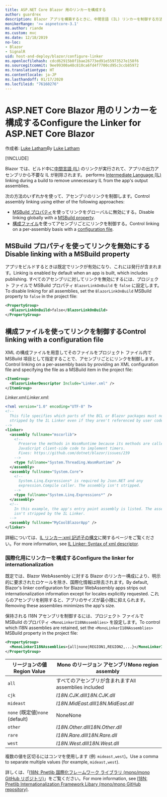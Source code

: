 ```yaml
---
title: ASP.NET Core Blazor 用のリンカーを構成する
author: guardrex
description: Blazor アプリを構築するときに、中間言語 (IL) リンカーを制御する方法について説明します。
monikerRange: '>= aspnetcore-3.1'
ms.author: riande
ms.custom: mvc
ms.date: 12/18/2019
no-loc:
- Blazor
- SignalR
uid: host-and-deploy/blazor/configure-linker
ms.openlocfilehash: cdcd62915b8f1bae26773ed91e55973527e158f6
ms.sourcegitcommit: 9ee99300a48c810ca6fd4f7700cd95c3ccb85972
ms.translationtype: HT
ms.contentlocale: ja-JP
ms.lasthandoff: 01/17/2020
ms.locfileid: "76160276"
---
```

# <a name="configure-the-linker-for-aspnet-core-opno-locblazor"></a><span data-ttu-id="23b1c-103">ASP.NET Core Blazor 用のリンカーを構成する</span><span class="sxs-lookup"><span data-stu-id="23b1c-103">Configure the Linker for ASP.NET Core Blazor</span></span>

<span data-ttu-id="23b1c-104">作成者: [Luke Latham](https://github.com/guardrex)</span><span class="sxs-lookup"><span data-stu-id="23b1c-104">By [Luke Latham](https://github.com/guardrex)</span></span>

[!INCLUDE[](~/includes/blazorwasm-preview-notice.md)]

Blazor<span data-ttu-id="23b1c-105"> では、ビルド中に[中間言語 (IL)](/dotnet/standard/managed-code#intermediate-language--execution) のリンクが実行されて、アプリの出力アセンブリから不要な IL が削除されます。</span><span class="sxs-lookup"><span data-stu-id="23b1c-105"> performs [Intermediate Language (IL)](/dotnet/standard/managed-code#intermediate-language--execution) linking during a build to remove unnecessary IL from the app's output assemblies.</span></span>

<span data-ttu-id="23b1c-106">次の方法のいずれかを使って、アセンブリのリンクを制御します。</span><span class="sxs-lookup"><span data-stu-id="23b1c-106">Control assembly linking using either of the following approaches:</span></span>

* <span data-ttu-id="23b1c-107">[MSBuild プロパティ](#disable-linking-with-a-msbuild-property)を使ってリンクをグローバルに無効にする。</span><span class="sxs-lookup"><span data-stu-id="23b1c-107">Disable linking globally with a [MSBuild property](#disable-linking-with-a-msbuild-property).</span></span>
* <span data-ttu-id="23b1c-108">[構成ファイル](#control-linking-with-a-configuration-file)を使ってアセンブリごとにリンクを制御する。</span><span class="sxs-lookup"><span data-stu-id="23b1c-108">Control linking on a per-assembly basis with a [configuration file](#control-linking-with-a-configuration-file).</span></span>

## <a name="disable-linking-with-a-msbuild-property"></a><span data-ttu-id="23b1c-109">MSBuild プロパティを使ってリンクを無効にする</span><span class="sxs-lookup"><span data-stu-id="23b1c-109">Disable linking with a MSBuild property</span></span>

<span data-ttu-id="23b1c-110">アプリをビルドするときは既定でリンクが有効になり、これには発行が含まれます。</span><span class="sxs-lookup"><span data-stu-id="23b1c-110">Linking is enabled by default when an app is built, which includes publishing.</span></span> <span data-ttu-id="23b1c-111">すべてのアセンブリに対してリンクを無効にするには、プロジェクト ファイルで MSBuild プロパティ `BlazorLinkOnBuild` を `false` に設定します。</span><span class="sxs-lookup"><span data-stu-id="23b1c-111">To disable linking for all assemblies, set the `BlazorLinkOnBuild` MSBuild property to `false` in the project file:</span></span>

```xml
<PropertyGroup>
  <BlazorLinkOnBuild>false</BlazorLinkOnBuild>
</PropertyGroup>
```

## <a name="control-linking-with-a-configuration-file"></a><span data-ttu-id="23b1c-112">構成ファイルを使ってリンクを制御する</span><span class="sxs-lookup"><span data-stu-id="23b1c-112">Control linking with a configuration file</span></span>

<span data-ttu-id="23b1c-113">XML の構成ファイルを用意してそのファイルをプロジェクト ファイル内で MSBuild 項目として指定することで、アセンブリごとにリンクを制御します。</span><span class="sxs-lookup"><span data-stu-id="23b1c-113">Control linking on a per-assembly basis by providing an XML configuration file and specifying the file as a MSBuild item in the project file:</span></span>

```xml
<ItemGroup>
  <BlazorLinkerDescriptor Include="Linker.xml" />
</ItemGroup>
```

<span data-ttu-id="23b1c-114">*Linker.xml*:</span><span class="sxs-lookup"><span data-stu-id="23b1c-114">*Linker.xml*:</span></span>

```xml
<?xml version="1.0" encoding="UTF-8" ?>
<!--
  This file specifies which parts of the BCL or Blazor packages must not be
  stripped by the IL Linker even if they aren't referenced by user code.
-->
<linker>
  <assembly fullname="mscorlib">
    <!--
      Preserve the methods in WasmRuntime because its methods are called by 
      JavaScript client-side code to implement timers.
      Fixes: https://github.com/dotnet/blazor/issues/239
    -->
    <type fullname="System.Threading.WasmRuntime" />
  </assembly>
  <assembly fullname="System.Core">
    <!--
      System.Linq.Expressions* is required by Json.NET and any 
      expression.Compile caller. The assembly isn't stripped.
    -->
    <type fullname="System.Linq.Expressions*" />
  </assembly>
  <!--
    In this example, the app's entry point assembly is listed. The assembly
    isn't stripped by the IL Linker.
  -->
  <assembly fullname="MyCoolBlazorApp" />
</linker>
```

<span data-ttu-id="23b1c-115">詳細については、[IL リンカー:xml 記述子の構文](https://github.com/mono/linker/blob/master/src/linker/README.md#syntax-of-xml-descriptor)に関するページをご覧ください。</span><span class="sxs-lookup"><span data-stu-id="23b1c-115">For more information, see [IL Linker: Syntax of xml descriptor](https://github.com/mono/linker/blob/master/src/linker/README.md#syntax-of-xml-descriptor).</span></span>

### <a name="configure-the-linker-for-internationalization"></a><span data-ttu-id="23b1c-116">国際化用にリンカーを構成する</span><span class="sxs-lookup"><span data-stu-id="23b1c-116">Configure the linker for internationalization</span></span>

<span data-ttu-id="23b1c-117">既定では、Blazor WebAssembly に対する Blazor のリンカー構成により、明示的に要求されたロケールを除き、国際化情報は除去されます。</span><span class="sxs-lookup"><span data-stu-id="23b1c-117">By default, Blazor's linker configuration for Blazor WebAssembly apps strips out internationalization information except for locales explicitly requested.</span></span> <span data-ttu-id="23b1c-118">これらのアセンブリを削除すると、アプリのサイズが最小限に抑えられます。</span><span class="sxs-lookup"><span data-stu-id="23b1c-118">Removing these assemblies minimizes the app's size.</span></span>

<span data-ttu-id="23b1c-119">保持される I18N アセンブリを制御するには、プロジェクト ファイルで MSBuild のプロパティ `<MonoLinkerI18NAssemblies>` を設定します。</span><span class="sxs-lookup"><span data-stu-id="23b1c-119">To control which I18N assemblies are retained, set the `<MonoLinkerI18NAssemblies>` MSBuild property in the project file:</span></span>

```xml
<PropertyGroup>
  <MonoLinkerI18NAssemblies>{all|none|REGION1,REGION2,...}</MonoLinkerI18NAssemblies>
</PropertyGroup>
```

| <span data-ttu-id="23b1c-120">リージョンの値</span><span class="sxs-lookup"><span data-stu-id="23b1c-120">Region Value</span></span>     | <span data-ttu-id="23b1c-121">Mono のリージョン アセンブリ</span><span class="sxs-lookup"><span data-stu-id="23b1c-121">Mono region assembly</span></span>    |
| ---------------- | ----------------------- |
| `all`            | <span data-ttu-id="23b1c-122">すべてのアセンブリが含まれます</span><span class="sxs-lookup"><span data-stu-id="23b1c-122">All assemblies included</span></span> |
| `cjk`            | <span data-ttu-id="23b1c-123">*I18N.CJK.dll*</span><span class="sxs-lookup"><span data-stu-id="23b1c-123">*I18N.CJK.dll*</span></span>          |
| `mideast`        | <span data-ttu-id="23b1c-124">*I18N.MidEast.dll*</span><span class="sxs-lookup"><span data-stu-id="23b1c-124">*I18N.MidEast.dll*</span></span>      |
| <span data-ttu-id="23b1c-125">`none` (既定値)</span><span class="sxs-lookup"><span data-stu-id="23b1c-125">`none` (default)</span></span> | <span data-ttu-id="23b1c-126">None</span><span class="sxs-lookup"><span data-stu-id="23b1c-126">None</span></span>                    |
| `other`          | <span data-ttu-id="23b1c-127">*I18N.Other.dll*</span><span class="sxs-lookup"><span data-stu-id="23b1c-127">*I18N.Other.dll*</span></span>        |
| `rare`           | <span data-ttu-id="23b1c-128">*I18N.Rare.dll*</span><span class="sxs-lookup"><span data-stu-id="23b1c-128">*I18N.Rare.dll*</span></span>         |
| `west`           | <span data-ttu-id="23b1c-129">*I18N.West.dll*</span><span class="sxs-lookup"><span data-stu-id="23b1c-129">*I18N.West.dll*</span></span>         |

<span data-ttu-id="23b1c-130">複数の値を区切るにはコンマを使用します (例: `mideast,west`)。</span><span class="sxs-lookup"><span data-stu-id="23b1c-130">Use a comma to separate multiple values (for example, `mideast,west`).</span></span>

<span data-ttu-id="23b1c-131">詳しくは、「[I18N: Pnetlib 国際化フレームワーク ライブラリ (mono/mono GitHub リポジトリ)](https://github.com/mono/mono/tree/master/mcs/class/I18N)」をご覧ください。</span><span class="sxs-lookup"><span data-stu-id="23b1c-131">For more information, see [I18N: Pnetlib Internationalization Framework Libary (mono/mono GitHub repository)](https://github.com/mono/mono/tree/master/mcs/class/I18N).</span></span>
